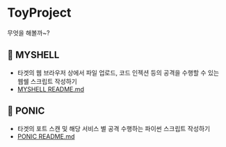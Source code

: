 # ToyProject

무엇을 해볼까~?

## 📃 MYSHELL

+ 타겟의 웹 브라우저 상에서 파일 업로드, 코드 인젝션 등의 공격을 수행할 수 있는 웹쉘 스크립트 작성하기
+ [MYSHELL README.md](https://github.com/gleaming0/ToyProject/blob/main/myshell/README.md)

## 👀 PONIC

+ 타겟의 포트 스캔 및 해당 서비스 별 공격 수행하는 파이썬 스크립트 작성하기
+ [PONIC README.md](https://github.com/gleaming0/ToyProject/blob/main/ponic/README.md)
